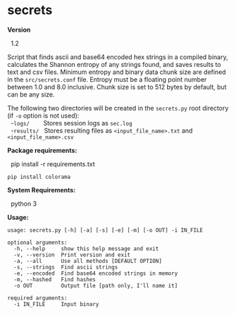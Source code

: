 # secrets

**Version**

&nbsp;&nbsp;1.2

Script that finds ascii and base64 encoded hex strings in a compiled binary, calculates the Shannon entropy of any strings found, and saves results to text and csv files.  Minimum entropy and binary data chunk size are defined in the ```src/secrets.conf``` file.  Entropy must be a floating point number between 1.0 and 8.0 inclusive.  Chunk size is set to 512 bytes by default, but can be any size.<br />

The following two directories will be created in the ```secrets.py``` root directory (if ```-o``` option is not used):<br />
&nbsp;&nbsp;-```logs/```&nbsp;&nbsp;&nbsp;&nbsp;&nbsp;&nbsp;&nbsp;&nbsp;Stores session logs as ```sec.log```<br />
&nbsp;&nbsp;-```results/```&nbsp;&nbsp;&nbsp;Stores resulting files as ```<input_file_name>.txt``` and ```<input_file_name>.csv```<br />


**Package requirements:**

&nbsp;&nbsp;pip install -r requirements.txt
```
pip install colorama
```

**System Requirements:**

&nbsp;&nbsp;python 3

**Usage:**
```
usage: secrets.py [-h] [-a] [-s] [-e] [-m] [-o OUT] -i IN_FILE

optional arguments:
  -h, --help     show this help message and exit
  -v, --version	 Print version and exit
  -a, --all      Use all methods [DEFAULT OPTION]
  -s, --strings  Find ascii strings
  -e, --encoded  Find base64 encoded strings in memory
  -m, --hashed   Find hashes
  -o OUT         Output file [path only, I'll name it]

required arguments:
  -i IN_FILE     Input binary
```
